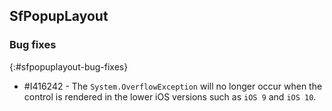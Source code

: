 ## SfPopupLayout

### Bug fixes
{:#sfpopuplayout-bug-fixes}

* \#I416242 - The `System.OverflowException` will no longer occur when the control is rendered in the lower iOS versions such as `iOS 9` and `iOS 10`.
